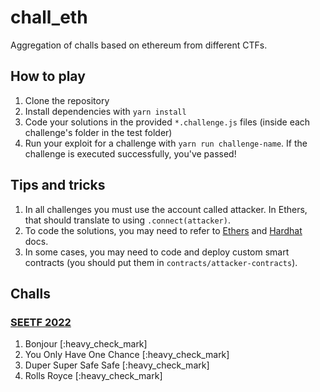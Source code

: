 # chall_eth

Aggregation of challs based on ethereum from different CTFs.

## How to play

1. Clone the repository
2. Install dependencies with `yarn install`
3. Code your solutions in the provided `*.challenge.js` files (inside each challenge's folder in the test folder)
4. Run your exploit for a challenge with `yarn run challenge-name`. If the challenge is executed successfully, you've passed!

## Tips and tricks

1. In all challenges you must use the account called attacker. In Ethers, that should translate to using `.connect(attacker)`.
2. To code the solutions, you may need to refer to [Ethers](https://docs.ethers.io/v5/single-page/) and [Hardhat](https://hardhat.org/getting-started) docs.
3. In some cases, you may need to code and deploy custom smart contracts (you should put them in `contracts/attacker-contracts`).

## Challs

### [SEETF 2022](https://ctftime.org/event/1543)

1. Bonjour [:heavy_check_mark]
2. You Only Have One Chance [:heavy_check_mark]
3. Duper Super Safe Safe [:heavy_check_mark]
4. Rolls Royce [:heavy_check_mark]
